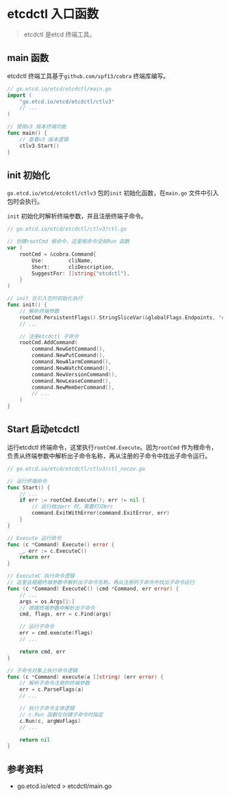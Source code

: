 <!-- ---
title: etcd etcdctl
date: 2019-08-04 01:09:49
category: showcode, etcd
--- -->

# etcdctl 入口函数

> etcdctl 是etcd 终端工具。

## main 函数

etcdctl 终端工具基于`github.com/spf13/cobra` 终端库编写。

```go
// go.etcd.io/etcd/etcdctl/main.go
import (
	"go.etcd.io/etcd/etcdctl/ctlv3"
	// ...
)

// 使用v3 版本终端功能
func main() {
	// 查看v3 版本逻辑
	ctlv3.Start()
}
```

## init 初始化

`go.etcd.io/etcd/etcdctl/ctlv3` 包的`init` 初始化函数，在`main.go` 文件中引入包时会执行。

`init` 初始化时解析终端参数，并且注册终端子命令。

```go
// go.etcd.io/etcd/etcdctl/ctlv3/ctl.go

// 创建rootCmd 根命令，这里根命令没有Run 函数
var (
	rootCmd = &cobra.Command{
		Use:        cliName,
		Short:      cliDescription,
		SuggestFor: []string{"etcdctl"},
	}
)

// init 在引入包时初始化执行
func init() {
	// 解析终端参数
	rootCmd.PersistentFlags().StringSliceVar(&globalFlags.Endpoints, "endpoints", []string{"127.0.0.1:2379"}, "gRPC endpoints")
	// ...

	// 注册etcdctl 子命令
	rootCmd.AddCommand(
		command.NewGetCommand(),
		command.NewPutCommand(),
		command.NewAlarmCommand(),
		command.NewWatchCommand(),
		command.NewVersionCommand(),
		command.NewLeaseCommand(),
		command.NewMemberCommand(),
		// ...
	)
}
```

## Start 启动etcdctl

运行etcdctl 终端命令，这里执行`rootCmd.Execute`。因为`rootCmd` 作为根命令，负责从终端参数中解析出子命令名称，再从注册的子命令中找出子命令运行。

```go
// go.etcd.io/etcd/etcdctl/ctlv3/ctl_nocov.go

// 运行终端命令
func Start() {
	// ...
	if err := rootCmd.Execute(); err != nil {
		// 运行抛出err 时，需要打印err
		command.ExitWithError(command.ExitError, err)
	}
}

// Execute 运行命令
func (c *Command) Execute() error {
	_, err := c.ExecuteC()
	return err
}

// ExecuteC 执行命令逻辑
// 这里会根据终端参数中解析出子命令名称，再从注册的子命令中找出子命令运行
func (c *Command) ExecuteC() (cmd *Command, err error) {
	// ...
	args = os.Args[1:]
	// 根据终端参数中解析出子命令
	cmd, flags, err = c.Find(args)

	// 运行子命令
	err = cmd.execute(flags)
	// ...

	return cmd, err
}

// 子命令对象上执行命令逻辑
func (c *Command) execute(a []string) (err error) {
	// 解析子命令注册的终端参数
	err = c.ParseFlags(a)
	// ...

	// 执行子命令主体逻辑
	// c.Run 函数在创建子命令时指定
	c.Run(c, argWoFlags)
	// ...

	return nil
}
```

## 参考资料

- go.etcd.io/etcd > etcdctl/main.go

